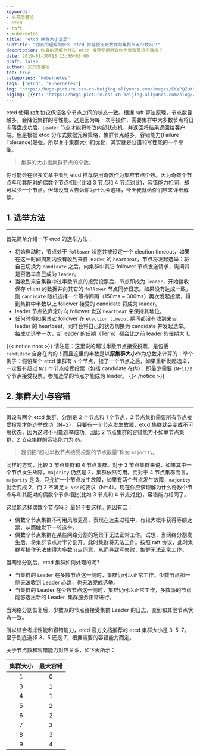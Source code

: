 ```yaml
---
keywords:
- 米开朗基杨
- etcd
- raft
- kubernetes
title: "etcd 集群大小迷思"
subtitle: "你真的理解为什么 etcd 推荐使用奇数作为集群节点个数吗？"
description: 你真的理解为什么 etcd 推荐使用奇数作为集群节点个数吗？
date: 2019-01-30T13:13:56+08:00
draft: false
author: 米开朗基杨
toc: true
categories: "kubernetes"
tags: ["etcd", "kubernetes"]
img: "https://hugo-picture.oss-cn-beijing.aliyuncs.com/images/EKaPQZuXsAMpAd0.jpeg"
bigimg: [{src: "https://hugo-picture.oss-cn-beijing.aliyuncs.com/blog/2019-04-27-080627.jpg"}]
---
```


<!--more-->

etcd 使用 [raft](https://ramcloud.stanford.edu/~ongaro/thesis.pdf) 协议保证各个节点之间的状态一致。根据 raft 算法原理，节点数目越多，会降低集群的写性能。这是因为每一次写操作，需要集群中大多数节点将日志落盘成功后，`Leader` 节点才能将修改内部状态机，并返回将结果返回给客户端。但是根据 etcd 分布式数据冗余策略，集群节点越多，容错能力(Failure Tolerance)越强。所以关于集群大小的优化，其实就是容错和写性能的一个平衡。

> 集群的大小指集群节点的个数。

你可能会在很多文章中看到 etcd 推荐使用奇数作为集群节点个数。因为奇数个节点与和其配对的偶数个节点相比(比如 3 节点和 4 节点对比)，容错能力相同，却可以少一个节点。但却没有人告诉你为什么会这样，今天我就给你们带来详细解读。

## <span id="inline-toc">1.</span> 选举方法

----

首先简单介绍一下 etcd 的选举方法：

+ 初始启动时，节点处于 `follower` 状态并被设定一个 election timeout，如果在这一时间周期内没有收到来自 leader 的 `heartbeat`，节点将发起选举：将自己切换为 `candidate` 之后，向集群中其它 follower 节点发送请求，询问其是否选举自己成为 `leader`。
+ 当收到来自集群中过半数节点的接受投票后，节点即成为 `leader`，开始接收保存 client 的数据并向其它的 `follower` 节点同步日志。如果没有达成一致，则 `candidate` 随机选择一个等待间隔（150ms ~ 300ms）再次发起投票，得到集群中半数以上 follower 接受的 candidate 将成为 leader。
+ leader 节点依靠定时向 follower 发送 `heartbeat` 来保持其地位。
+ 任何时候如果其它 follower 在 `election timeout` 期间都没有收到来自 leader 的 heartbeat，同样会将自己的状态切换为 candidate 并发起选举。每成功选举一次，新 leader 的任期（Term）都会比之前 leader 的任期大 1。

{{< notice note >}}
请注意：这里说的超过半数节点接受投票，是包括 <code>candidate</code> 自身在内的！而且这里的半数是以<strong>原集群大小</strong>作为总数来计算的！举个例子：假设某个 etcd 集群有 <code>N</code> 个节点，挂了一个节点之后，如果重新发起选举，一定要有超过 <code>N/2</code> 个节点接受投票（包括 candidate 在内），即最少需要 <code>(N+1)/2</code> 个节点接受投票，参加选举的节点才能成为 leader。
{{< /notice >}}

## <span id="inline-toc">2.</span> 集群大小与容错

----

假设有两个 etcd 集群，分别是 2 个节点和 1 个节点，2 节点集群需要所有节点接受投票才能选举成功（N=2），只要有一个节点发生故障，etcd 集群就会变成不可用状态，因为这时不可能选举成功。因此 2 节点集群的容错能力不如单节点集群，2 节点集群的容错能力为 `0%`。

> 我们把“超过半数节点接受投票的节点数量”称为 <code>majority</code>。

同样的方式，比较 3 节点集群和 4 节点集群。对于 3 节点集群来说，如果其中一个节点发生故障，`majority` 仍然是 2，集群依然可用。而对于 4 节点集群而言，`majority` 是 3，只允许一个节点发生故障，如果有两个节点发生故障，`majority` 就会变成 2，而 2 不满足 `> N/2` 的要求（N=4）。现在你应该理解为什么奇数个节点与和其配对的偶数个节点相比(比如 3 节点和 4 节点对比)，容错能力相同了。

这里能选择偶数个节点吗？ 最好不要这样。原因有二：

+ 偶数个节点集群不可用风险更高，表现在选主过程中，有较大概率获得等额选票，从而触发下一轮选举。
+ 偶数个节点集群在某些网络分割的场景下无法正常工作。试想，当网络分割发生后，将集群节点对半分割开。此时集群将无法工作。按照 raft 协议，此时集群写操作无法使得大多数节点同意，从而导致写失败，集群无法正常工作。

当网络分割后，etcd 集群如何处理的呢?

+ 当集群的 `Leader` 在多数节点这一侧时，集群仍可以正常工作。少数节点那一侧无法收到 Leader 心跳，也无法完成选举。
+ 当集群的 Leader 在少数节点这一侧时，集群仍可以正常工作，多数派的节点能够选出新的 Leader, 集群服务正常进行。

当网络分割恢复后，少数派的节点会接受集群 Leader 的日志，直到和其他节点状态一致。

所以综合考虑性能和容错能力，etcd 官方文档推荐的 etcd 集群大小是 3, 5, 7。至于到底选择 3，5 还是 7，根据需要的容错能力而定。

关于节点数和容错能力对应关系，如下表所示：

| 集群大小 | 最大容错 |
| :------: | :------: |
| 1 | 0 |
| 3 | 1 |
| 4 | 1 |
| 5 | 2 |
| 6 | 2 |
| 7 | 3 |
| 8 | 3 |
| 9 | 4 |
